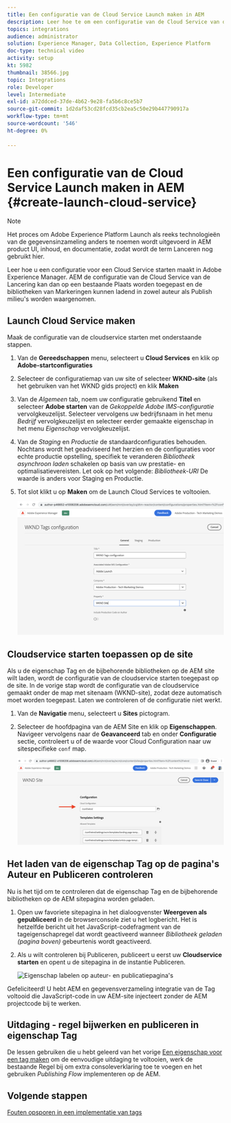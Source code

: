 ```yaml
---
title: Een configuratie van de Cloud Service Launch maken in AEM
description: Leer hoe te om een configuratie van de Cloud Service van de Lancering in AEM tot stand te brengen. De configuratie van de Cloud Service Launch kan dan worden toegepast op een bestaande Site en de tagbibliotheken kunnen worden waargenomen tijdens het laden in zowel de auteur- als de publicatieomgeving.
topics: integrations
audience: administrator
solution: Experience Manager, Data Collection, Experience Platform
doc-type: technical video
activity: setup
kt: 5982
thumbnail: 38566.jpg
topic: Integrations
role: Developer
level: Intermediate
exl-id: a72ddced-37de-4b62-9e28-fa5b6c8ce5b7
source-git-commit: 1d2daf53cd28fcd35cb2ea5c50e29b447790917a
workflow-type: tm+mt
source-wordcount: '546'
ht-degree: 0%

---
```


# Een configuratie van de Cloud Service Launch maken in AEM {#create-launch-cloud-service}

>[!NOTE]
>
>Het proces om Adobe Experience Platform Launch als reeks technologieën van de gegevensinzameling anders te noemen wordt uitgevoerd in AEM product UI, inhoud, en documentatie, zodat wordt de term Lanceren nog gebruikt hier.

Leer hoe u een configuratie voor een Cloud Service starten maakt in Adobe Experience Manager. AEM de configuratie van de Cloud Service van de Lancering kan dan op een bestaande Plaats worden toegepast en de bibliotheken van Markeringen kunnen ladend in zowel auteur als Publish milieu&#39;s worden waargenomen.

## Launch Cloud Service maken

Maak de configuratie van de cloudservice starten met onderstaande stappen.

1. Van de **Gereedschappen** menu, selecteert u **Cloud Services** en klik op **Adobe-startconfiguraties**

1. Selecteer de configuratiemap van uw site of selecteer **WKND-site** (als het gebruiken van het WKND gids project) en klik **Maken**

1. Van de _Algemeen_ tab, noem uw configuratie gebruikend **Titel** en selecteer **Adobe starten** van de _Gekoppelde Adobe IMS-configuratie_ vervolgkeuzelijst. Selecteer vervolgens uw bedrijfsnaam in het menu _Bedrijf_ vervolgkeuzelijst en selecteer eerder gemaakte eigenschap in het menu _Eigenschap_ vervolgkeuzelijst.

1. Van de _Staging_ en _Productie_ de standaardconfiguraties behouden. Nochtans wordt het geadviseerd het herzien en de configuraties voor echte productie opstelling, specifiek te veranderen _Bibliotheek asynchroon laden_ schakelen op basis van uw prestatie- en optimalisatievereisten. Let ook op het volgende: _Bibliotheek-URI_ De waarde is anders voor Staging en Productie.

1. Tot slot klikt u op **Maken** om de Launch Cloud Services te voltooien.

   ![Configuratie van Cloud Services starten](assets/launch-cloud-services-config.png)

## Cloudservice starten toepassen op de site

Als u de eigenschap Tag en de bijbehorende bibliotheken op de AEM site wilt laden, wordt de configuratie van de cloudservice starten toegepast op de site. In de vorige stap wordt de configuratie van de cloudservice gemaakt onder de map met sitenaam (WKND-site), zodat deze automatisch moet worden toegepast. Laten we controleren of de configuratie niet werkt.

1. Van de **Navigatie** menu, selecteert u **Sites** pictogram.

1. Selecteer de hoofdpagina van de AEM Site en klik op **Eigenschappen**. Navigeer vervolgens naar de **Geavanceerd** tab en onder **Configuratie** sectie, controleert u of de waarde voor Cloud Configuration naar uw sitespecifieke `conf` map.

   ![Configuratie van Cloud Services toepassen op de site](assets/apply-cloud-services-config-to-site.png)

## Het laden van de eigenschap Tag op de pagina&#39;s Auteur en Publiceren controleren

Nu is het tijd om te controleren dat de eigenschap Tag en de bijbehorende bibliotheken op de AEM sitepagina worden geladen.

1. Open uw favoriete sitepagina in het dialoogvenster **Weergeven als gepubliceerd** in de browserconsole ziet u het logbericht. Het is hetzelfde bericht uit het JavaScript-codefragment van de tageigenschapregel dat wordt geactiveerd wanneer _Bibliotheek geladen (pagina boven)_ gebeurtenis wordt geactiveerd.

1. Als u wilt controleren bij Publiceren, publiceert u eerst uw **Cloudservice starten** en opent u de sitepagina in de instantie Publiceren.

   ![Eigenschap labelen op auteur- en publicatiepagina&#39;s](assets/tag-property-on-author-publish-pages.png)

Gefeliciteerd! U hebt AEM en gegevensverzameling integratie van de Tag voltooid die JavaScript-code in uw AEM-site injecteert zonder de AEM projectcode bij te werken.

## Uitdaging - regel bijwerken en publiceren in eigenschap Tag

De lessen gebruiken die u hebt geleerd van het vorige [Een eigenschap voor een tag maken](./create-tag-property.md) om de eenvoudige uitdaging te voltooien, werk de bestaande Regel bij om extra consoleverklaring toe te voegen en het gebruiken _Publishing Flow_ implementeren op de AEM.

## Volgende stappen

[Fouten opsporen in een implementatie van tags](debug-tags-implementation.md)
